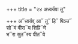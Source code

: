+++
title = "२४ अध्वर्यवा तु"

+++
अ᳓ध्वर्यव् आ᳓ तु᳓ हि᳓ षिञ्च᳓  
सो᳓मं वीरा᳓य शिप्रि᳓णे  
भ᳓रा सुत᳓स्य पीत᳓ये